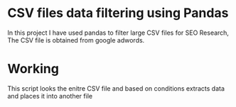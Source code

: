 # CSV files data filtering using Pandas
In this project I have used pandas to filter large CSV files for SEO Research, The CSV file is obtained from google adwords.
# Working
This script looks the enitre CSV file and based on conditions extracts data and places it into another file